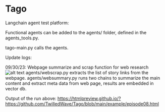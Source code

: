 # Tago
Langchain agent test platform:

Functional agents can be added to the agents/ folder, defined in the agents_tools.py.

tago-main.py calls the agents.

Update logs:

09/30/23: Webpage summarize and scrap function for web research
![alt text](https://github.com/TwilledWave/Tago/blob/main/example/webscrap_example_093023.png?raw=true)
agents/webscrap.py extracts the list of story links from the webpage.
agents/websummary.py runs two chains to summarize the main content and extract meta data from web page, results are embedded in vector db. 

Output of the run above:
https://htmlpreview.github.io/?https://github.com/TwilledWave/Tago/blob/main/example/episode08.html

